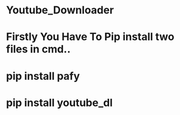 # Youtube_Downloader

# Firstly You Have To Pip install two files in cmd..

# pip install pafy

# pip install youtube_dl
